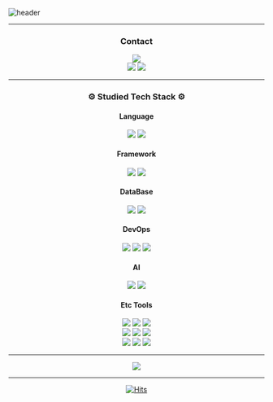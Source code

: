 ![header](https://capsule-render.vercel.app/api?type=transparent&fontColor=703ee5&text=OH,%20Hi🙋🏻&height=150&fontSize=60&desc=I'm%20Geun&descAlignY=75&descAlign=60)

---

<div align="center">

<h3 dir="auto">Contact</h3>

<a href="mailto:to@geun.me" target="_blank"><img src="https://img.shields.io/badge/Gmail-EA4335?style=flat-square&logo=Gmail&logoColor=white"/>
<br>
<a href="https://velog.io/@geun" target="_blank"><img src="https://img.shields.io/badge/Velog-20C997?style=flat-square&logo=Velog&logoColor=white"/></a>
<a href="https://about.geun.me" target="_blank"><img src="https://img.shields.io/badge/Notion Portfolio-000000?style=flat-square&logo=Notion&logoColor=white"/></a>

---

<h3 dir="auto">⚙️ Studied Tech Stack ⚙️</h3>

<!--Language-->
<h4 dir="auto">Language</h4>
<img src="https://img.shields.io/badge/Java-F46D01?style=flat-square&logo=OpenJDK&logoColor=white"/></a>
<img src="https://img.shields.io/badge/Python-3766AB?style=flat-square&logo=Python&logoColor=white"/></a>
<!-- <img src="https://img.shields.io/badge/JavaScript-F7DF1E?style=flat-square&logo=JavaScript&logoColor=white"/></a> -->

<!--Frontend-->
<!-- <h4 dir="auto">Frontend</h4>
<img src="https://img.shields.io/badge/Html-E34F26?style=flat-square&logo=Html5&logoColor=white"/></a>
<img src="https://img.shields.io/badge/CSS-1572B6?style=flat-square&logo=CSS3&logoColor=white"/></a> -->

<!--Backend-->
<h4 dir="auto">Framework</h4>
<img src="https://img.shields.io/badge/SpringBoot-6DB33F?style=flat-square&logo=SpringBoot&logoColor=white"/></a>
<img src="https://img.shields.io/badge/Django-092E20?style=flat-square&logo=Django&logoColor=white"/></a>
<!-- <img src="https://img.shields.io/badge/Node.js-339933?style=flat-square&logo=Node.js&logoColor=white"/></a> -->

<!--DataBase End-->
<h4 dir="auto">DataBase</h4>
<img src="https://img.shields.io/badge/MySQL-4479A1?style=flat-square&logo=MySQL&logoColor=white"/></a>
<img src="https://img.shields.io/badge/Redis-DC382D?style=flat-square&logo=Redis&logoColor=white"/></a>

<!--DevOps-->
<h4 dir="auto">DevOps</h4>
<img src="https://img.shields.io/badge/Docker-2496ED?style=flat-square&logo=Docker&logoColor=white"/></a>
<img src="https://img.shields.io/badge/AWS-232F3E?style=flat-square&logo=AmazonAWS&logoColor=white"/></a>
<img src="https://img.shields.io/badge/nginx-009639?style=flat-square&logo=nginx&logoColor=white"/></a>

<!-- AI -->
<h4 dir="auto">AI</h4>
<img src="https://img.shields.io/badge/Pytorch-EE4C2C?style=flat-square&logo=Pytorch&logoColor=white"/></a>
<img src="https://img.shields.io/badge/TensorFlow-FF6F00?style=flat-square&logo=TensorFlow&logoColor=white"/></a>

<!-- Etc Tools -->
<h4 dir="auto">Etc Tools</h4>
    <!-- IDE -->
<img src="https://img.shields.io/badge/Vim-019733?style=flat-square&logo=Vim&logoColor=white"/></a>
<img src="https://img.shields.io/badge/VSCode-007ACC?style=flat-square&logo=Visual Studio Code&logoColor=white"/></a>
<img src="https://img.shields.io/badge/Intellij-000000?style=flat-square&logo=IntelliJ IDEA&logoColor=white"/></a>
<br>
    <!-- Source Control -->
<img src="https://img.shields.io/badge/Git-F05032?style=flat-square&logo=Git&logoColor=white"/></a>
<img src="https://img.shields.io/badge/GitHub-181717?style=flat-square&logo=GitHub&logoColor=white"/></a>
<img src="https://img.shields.io/badge/GitLab-FC6D26?style=flat-square&logo=GitLab&logoColor=white"/></a>
<br>
    <!-- Communication Tool -->
<img src="https://img.shields.io/badge/Slack-4A154B?style=flat-square&logo=Slack&logoColor=white"/></a>
<img src="https://img.shields.io/badge/Discord-5865F2?style=flat-square&logo=Discord&logoColor=white"/></a>
<img src="https://img.shields.io/badge/Notion-000000?style=flat-square&logo=Notion&logoColor=white"/></a>

---

<picture>
<source 
  srcset="https://github-readme-stats-git-masterrstaa-rickstaa.vercel.app/api?username=geuun&show_icons=true&theme=dark"
  media="(prefers-color-scheme: dark)"
/>
<source
  srcset="https://github-readme-stats-git-masterrstaa-rickstaa.vercel.app/api?username=geuun&show_icons=true"
  media="(prefers-color-scheme: light), (prefers-color-scheme: no-preference)"
/>
<img src="https://github-readme-stats-git-masterrstaa-rickstaa.vercel.app/api?username=anuraghazra&show_icons=true" />
</picture>

<!-- BUG
[![Top Langs](https://github-readme-stats-git-masterrstaa-rickstaa.vercel.app/api/top-langs/?username=geuun&hide=jupyter%20notebook&layout=compact)](https://github.com/anuraghazra/github-readme-stats)
-->

---

[![Hits](https://hits.seeyoufarm.com/api/count/incr/badge.svg?url=https%3A%2F%2Fgithub.com%2Fgeuun%2Fhit-counter&count_bg=%23486DE5&title_bg=%23555555&icon=github.svg&icon_color=%23E7E7E7&title=hits&edge_flat=false)](https://hits.seeyoufarm.com)

</div>
